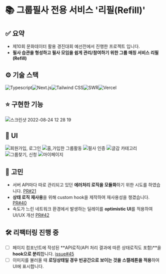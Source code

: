 # 📚 그룹필사 전용 서비스 '리필(Refill)'

## ✅ 요약
- 제10회 문화데이터 활용 경진대회 예선전에서 진행한 프로젝트 입니다.
- **필사 습관을 형성하고 필사 모임을 쉽게 관리/참여하기 위한 그룹 매칭 서비스 리필(Refill)**

## ⚙️ 기술 스택
<div style='display: flex;'>
  <img alt="Typescript" src="https://img.shields.io/badge/typescript-3178C6?style=for-the-badge&logo=typescript&logoColor=white">
  <img alt="Next.js" src="https://img.shields.io/badge/next.js-000000?style=for-the-badge&logo=next.js&logoColor=white">
  <img alt="Tailwind CSS" src="https://img.shields.io/badge/tailwindCSS-06B6D4?style=for-the-badge&logo=tailwindcss&logoColor=white">
  <img alt="SWR" src="https://img.shields.io/badge/swr-000000?style=for-the-badge&logo=swr&logoColor=white">
  <img alt="Vercel" src="https://img.shields.io/badge/vercel-000000?style=for-the-badge&logo=vercel&logoColor=white">
</div>

## ⭐️ 구현한 기능
![스크린샷 2022-08-24 12 28 19](https://user-images.githubusercontent.com/33178048/186321276-b1a81540-120f-4b73-9936-4e2a97e689a2.png)

## 🎨 UI
![회원가입, 로그인](https://user-images.githubusercontent.com/33178048/186322108-06459f81-79cd-45f9-85a9-69a4443524f2.png)
![홈,가입한 그룹활동](https://user-images.githubusercontent.com/33178048/186322211-26ec4031-cf03-4e75-8fe9-d9c5c2674858.png)
![필사 인증](https://user-images.githubusercontent.com/33178048/186322478-8e618c0d-1cab-49ef-90ef-6fabed40db9c.png)
![글감 카테고리](https://user-images.githubusercontent.com/33178048/186322555-2c8f8944-a350-4f67-ae83-c352bb53687e.png)
![그룹찾기, 신청](https://user-images.githubusercontent.com/33178048/186322595-494f7e2b-9bc3-4a9e-a6fa-7b0ee0d05da9.png)
![마이페이지](https://user-images.githubusercontent.com/33178048/186322613-b869db0a-7e15-44f2-9e9f-a966f85ca9a2.png)

## 🧐 고민
- 서버 API마다 따로 관리되고 있던 **에러처리 로직을 모듈화**하기 위한 시도를 하였습니다. [PR#21](https://github.com/Endless-Creation-32nd/refill-front/pull/21)
- **상태 로직 재사용**을 위해 custom hook을 제작하여 재사용성을 챙겼습니다. [PR#40](https://github.com/Endless-Creation-32nd/refill-front/pull/40)
- 속도가 느린 네트워크 환경에서 발생하는 딜레이를 **optimistic UI**를 적용하여 UI/UX 개선 [PR#42](https://github.com/Endless-Creation-32nd/refill-front/pull/42)

## 🛠 리팩터링 진행 중
- [ ] 페이지 컴포넌트에 작성된 **API로직(API 처리 결과에 따른 상태로직도 포함)**을 **hook으로 분리**합니다. [issue#45](https://github.com/Endless-Creation-32nd/refill-front/issues/45)
- [ ] 이미지를 불러올 때 **로딩상태일 경우 빈공간으로 보이는 것을 스캘레톤을 적용**하여 UI에 표시합니다.
